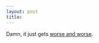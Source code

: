 ```yaml
---
layout: post
title: 
---
```


Damn, it just gets <a href="http://my.aol.com/news/news_story.psp?type=1&amp;cat=0100&amp;id=0105220240181754">worse and worse</a>.
